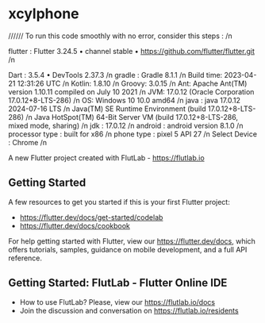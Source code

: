 # xcylphone

////// To run this code  smoothly with no error, consider this steps : /n

flutter :   Flutter 3.24.5 • channel stable • https://github.com/flutter/flutter.git /n

Dart :      3.5.4 • DevTools 2.37.3 /n
gradle :    Gradle 8.1.1 /n
Build time:   2023-04-21 12:31:26 UTC /n
Kotlin:       1.8.10 /n
Groovy:       3.0.15 /n
Ant: Apache Ant(TM) version 1.10.11 compiled on July 10 2021 /n
JVM:        17.0.12 (Oracle Corporation 17.0.12+8-LTS-286) /n
OS:         Windows 10 10.0 amd64 /n
java :      java 17.0.12 2024-07-16 LTS /n
Java(TM) SE Runtime Environment (build 17.0.12+8-LTS-286) /n
Java HotSpot(TM) 64-Bit Server VM (build 17.0.12+8-LTS-286, mixed mode, sharing) /n
jdk :       17.0.12 /n
android :   android version 8.1.0 /n
processor type :  built for x86 /n
phone type : pixel 5 API 27 /n
Select Device : Chrome /n


A new Flutter project created with FlutLab - https://flutlab.io

## Getting Started

A few resources to get you started if this is your first Flutter project:

- https://flutter.dev/docs/get-started/codelab
- https://flutter.dev/docs/cookbook

For help getting started with Flutter, view our
https://flutter.dev/docs, which offers tutorials,
samples, guidance on mobile development, and a full API reference.

## Getting Started: FlutLab - Flutter Online IDE

- How to use FlutLab? Please, view our https://flutlab.io/docs
- Join the discussion and conversation on https://flutlab.io/residents
